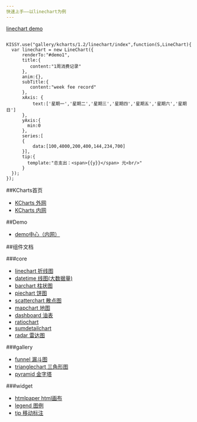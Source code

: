```yaml
---
快速上手——以linechart为例
---
```

[linechart demo](http://jsbin.com/IbEcOkoX)

```

KISSY.use("gallery/kcharts/1.2/linechart/index",function(S,LineChart){
  var linechart = new LineChart({
      renderTo:"#demo1",
      title:{
         content:"1周消费记录"
      },
      anim:{},
      subTitle:{
         content:"week fee record"
      },
      xAxis: {
          text:['星期一','星期二','星期三','星期四','星期五','星期六','星期日']
      },
      yAxis:{
        min:0
      },
      series:[
      {
          data:[100,4000,200,400,144,234,700]
      }],
      tip:{
        template:"总支出：<span>{{y}}</span> 元<br/>"
      }
  });
});

```

##KCharts首页
- [KCharts 外网](http://charts.kissyui.com)
- [KCharts 内网](http://kcharts.taobao.net)

##Demo

- [demo中心（内网）](http://kcharts.taobao.net/demo.php)

##组件文档

###core

- [linechart 折线图](linechart.html)
- [datetime 线图(大数据量)](datetime.html)
- [barchart 柱状图](barchart.html)
- [piechart 饼图](piechart.html)
- [scatterchart 散点图](scatterchart.html)
- [mapchart 地图](mapchart.html)
- [dashboard 油表](dashboard.html)
- [ratiochart](ratiochart.html)
- [sumdetailchart](sumdetailchart.html)
- [radar 雷达图](radar.html)

###gallery

- [funnel 漏斗图](funnel.html)
- [trianglechart 三角形图](trianglechart.html)
- [pyramid 金字塔](pyramid.html)

###widget

- [htmlpaper html画布](htmlpaper.html)
- [legend 图例](legend.html)
- [tip 移动标注](tip.html)
